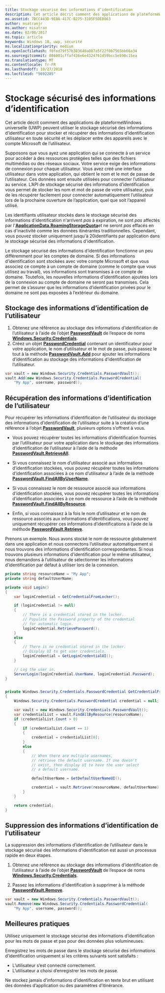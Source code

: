 ```yaml
---
title: Stockage sécurisé des informations d’identification
description: Cet article décrit comment des applications de plateformeWindows universelle (UWP) peuvent utiliser le stockage sécurisé des informations d’identification pour stocker et récupérer des informations d’identification utilisateur en toute sécurité et les déplacer entre des appareils avec le compte Microsoft de l’utilisateur.
ms.assetid: 7BCC443D-9E8A-417C-B275-3105F5DED863
author: msatranjr
ms.author: misatran
ms.date: 02/08/2017
ms.topic: article
keywords: Windows 10, uwp, sécurité
ms.localizationpriority: medium
ms.openlocfilehash: f0fed79f57b383640a087a5f22f0b7565bb66a34
ms.sourcegitcommit: 086001cffaf436e6e4324761d59bcc5e598c15ea
ms.translationtype: MT
ms.contentlocale: fr-FR
ms.lasthandoff: 10/27/2018
ms.locfileid: "5692285"
---
```

# <a name="credential-locker"></a>Stockage sécurisé des informations d’identification




Cet article décrit comment des applications de plateformeWindows universelle (UWP) peuvent utiliser le stockage sécurisé des informations d’identification pour stocker et récupérer des informations d’identification utilisateur en toute sécurité et les déplacer entre des appareils avec le compte Microsoft de l’utilisateur.

Supposons que vous ayez une application qui se connecte à un service pour accéder à des ressources protégées telles que des fichiers multimédias ou des réseaux sociaux. Votre service exige des informations de connexion pour chaque utilisateur. Vous avez créé une interface utilisateur dans votre application, qui obtient le nom et le mot de passe de l’utilisateur. Ces données sont ensuite utilisées pour connecter l’utilisateur au service. L’API de stockage sécurisé des informations d’identification vous permet de stocker les nom et mot de passe de votre utilisateur, puis de les récupérer facilement pour connecter automatiquement l’utilisateur lors de la prochaine ouverture de l’application, quel que soit l’appareil utilisé.

Les identifiants utilisateur stockés dans le stockage sécurisé des informations d’identification n'arrivent *pas* à expiration, ne sont *pas* affectés par l'[**ApplicationData.RoamingStorageQuota**](https://msdn.microsoft.com/library/windows/apps/br241625)et ne seront *pas* effacés en cas d'inactivité comme les données itinérantes traditionnelles. Cependant, vous pouvez stocker uniquement jusqu'à 20identifiants par application dans le stockage sécurisé des informations d'identification.

Le stockage sécurisé des informations d’identification fonctionne un peu différemment pour les comptes de domaine. Si des informations d’identification sont stockées avec votre compte Microsoft et que vous associez ce compte à un compte de domaine (comme le compte que vous utilisez au travail), vos informations sont transmises à ce compte de domaine. Toutefois, les nouvelles informations d’identification ajoutées lors de la connexion au compte de domaine ne seront pas transmises. Cela permet de s’assurer que les informations d’identification privées pour le domaine ne sont pas exposées à l’extérieur du domaine.

## <a name="storing-user-credentials"></a>Stockage des informations d’identification de l’utilisateur


1.  Obtenez une référence au stockage des informations d’identification de l’utilisateur à l’aide de l’objet [**PasswordVault**](https://msdn.microsoft.com/library/windows/apps/br227081) de l’espace de noms [**Windows.Security.Credentials**](https://msdn.microsoft.com/library/windows/apps/br227089).
2.  Créez un objet [**PasswordCredential**](https://msdn.microsoft.com/library/windows/apps/br227061) contenant un identificateur pour votre application, le nom d’utilisateur et le mot de passe, puis passez le tout à la méthode [**PasswordVault.Add**](https://msdn.microsoft.com/library/windows/apps/hh701231) pour ajouter les informations d’identification au stockage des informations d’identification de l’utilisateur.

```cs
var vault = new Windows.Security.Credentials.PasswordVault();
vault.Add(new Windows.Security.Credentials.PasswordCredential(
    "My App", username, password));
```

## <a name="retrieving-user-credentials"></a>Récupération des informations d’identification de l’utilisateur


Pour récupérer les informations d’identification de l’utilisateur du stockage des informations d’identification de l’utilisateur suite à la création d’une référence à l’objet [**PasswordVault**](https://msdn.microsoft.com/library/windows/apps/br227081), plusieurs options s’offrent à vous.

-   Vous pouvez récupérer toutes les informations d’identification fournies par l’utilisateur pour votre application dans le stockage des informations d’identification de l’utilisateur à l’aide de la méthode [**PasswordVault.RetrieveAll**](https://msdn.microsoft.com/library/windows/apps/br227088).

-   Si vous connaissez le nom d’utilisateur associé aux informations d’identification stockées, vous pouvez récupérer toutes les informations d’identification associées à ce nom d’utilisateur à l’aide de la méthode [**PasswordVault.FindAllByUserName**](https://msdn.microsoft.com/library/windows/apps/br227084).

-   Si vous connaissez le nom de ressource associé aux informations d’identification stockées, vous pouvez récupérer toutes les informations d’identification associées à ce nom de ressource à l’aide de la méthode [**PasswordVault.FindAllByResource**](https://msdn.microsoft.com/library/windows/apps/br227083).

-   Enfin, si vous connaissez à la fois le nom d’utilisateur et le nom de ressource associés aux informations d’identifications, vous pouvez uniquement récupérer ces informations d’identifications à l’aide de la méthode [**PasswordVault.Retrieve**](https://msdn.microsoft.com/library/windows/apps/br227087).

Prenons un exemple. Nous avons stocké le nom de ressource globalement dans une application et nous connectons l’utilisateur automatiquement si nous trouvons des informations d’identification correspondantes. Si nous trouvons plusieurs informations d’identification pour le même utilisateur, nous demandons à l’utilisateur de sélectionner les informations d’identification par défaut à utiliser lors de la connexion.

```cs
private string resourceName = "My App";
private string defaultUserName;

private void Login()
{
    var loginCredential = GetCredentialFromLocker();

    if (loginCredential != null)
    {
        // There is a credential stored in the locker.
        // Populate the Password property of the credential
        // for automatic login.
        loginCredential.RetrievePassword();
    }
    else
    {
        // There is no credential stored in the locker.
        // Display UI to get user credentials.
        loginCredential = GetLoginCredentialUI();
    }

    // Log the user in.
    ServerLogin(loginCredential.UserName, loginCredential.Password);
}


private Windows.Security.Credentials.PasswordCredential GetCredentialFromLocker()
{
    Windows.Security.Credentials.PasswordCredential credential = null;

    var vault = new Windows.Security.Credentials.PasswordVault();
    var credentialList = vault.FindAllByResource(resourceName);
    if (credentialList.Count > 0)
    {
        if (credentialList.Count == 1)
        {
            credential = credentialList[0];
        }
        else
        {
            // When there are multiple usernames,
            // retrieve the default username. If one doesn't
            // exist, then display UI to have the user select
            // a default username.

            defaultUserName = GetDefaultUserNameUI();

            credential = vault.Retrieve(resourceName, defaultUserName);
        }
    }

    return credential;
}
```

## <a name="deleting-user-credentials"></a>Suppression des informations d’identification de l’utilisateur


La suppression des informations d’identification de l’utilisateur dans le stockage sécurisé des informations d’identification est aussi un processus rapide en deux étapes.

1.  Obtenez une référence au stockage des informations d’identification de l’utilisateur à l’aide de l’objet [**PasswordVault**](https://msdn.microsoft.com/library/windows/apps/br227081) de l’espace de noms [**Windows.Security.Credentials**](https://msdn.microsoft.com/library/windows/apps/br227089).

2.  Passez les informations d’identification à supprimer à la méthode [**PasswordVault.Remove**](https://msdn.microsoft.com/library/windows/apps/hh701242).

```cs
var vault = new Windows.Security.Credentials.PasswordVault();
vault.Remove(new Windows.Security.Credentials.PasswordCredential(
    "My App", username, password));
```

## <a name="best-practices"></a>Meilleures pratiques


Utilisez uniquement le stockage sécurisé des informations d’identification pour les mots de passe et pas pour des données plus volumineuses.

Enregistrez les mots de passe dans le stockage sécurisé des informations d’identification uniquement si les critères suivants sont satisfaits :

-   L’utilisateur s’est connecté correctement.
-   L’utilisateur a choisi d’enregistrer les mots de passe.

Ne stockez jamais d’informations d’identification en texte brut en utilisant des données d’application ou des paramètres d’itinérance.
